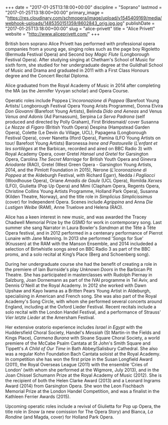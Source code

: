 +++
date = "2017-01-25T13:18:00+00:00"
discipline = "Soprano"
lastmod = "2017-01-25T13:18:00+00:00"
primary_image = "https://res.cloudinary.com/schmopera/image/upload/v1545409169/media/webhook-uploads/1485350151359/8602843_orig.jpg.jpg"
publishDate = "2017-01-25T13:18:00+00:00"
slug = "alice-privett"
title = "Alice Privett"
website = "http://www.aliceprivett.com/"
+++

British born soprano Alice Privett has performed with professional opera companies from a young age, singing roles such as the page boy Rigoletto (Bermuda Festival Opera) and Second boy *Magic Flute* (Longborough Festival Opera). After studying singing at Chetham's School of Music for sixth form, she studied for her undergraduate degree at the Guildhall School of Music and Drama and graduated in 2011 with a First Class Honours degree and the Concert Recital Diploma.

Alice graduated from the Royal Academy of Music in 2014 after completing the MA (as the Jennifer Vyvyan scholar) and Opera Course.
   
Operatic roles include Poppea *L'incoronazione di Poppea* (Barefoot Young Artists/ Longborough Festival Opera Young Arists Programme), Donna Elvira *Don Giovanni* (Barefoot Young Artists), Belinda *Dido and Aeneas* and Venus *Venus and Adonis* (Ad Parnassum), Serpina *La Serva Padrona* (self produced and directed by Polly Graham), First Bridesmaid/ cover Susanna *Le Nozze di Figaro* (British Youth Opera) Despina (Hampstead Garden Opera), Colette (Le Devin du Village, UCL), Papagena (Longborough Festival Opera), cover Nanetta (Iford Opera), Pamina (LFO Young Artists on tour/ Barefoot Young Artists) Baronessa *Irene and Pastourelle* (*L'enfant et les sortilèges* at the Barbican, recorded and aired on BBC Radio 3) with Royal Academy Opera, cover Gretel *Hansel und Gretel* for Garsington Opera, Carolina *The Secret Marriage* for British Youth Opera and Ginevra *Ariodante* (RAO), Gretel (West Green Opera - Garsington Young Artists, 2014, and the Pimlott Foundation in 2015), Nerone (*L'icoronazione di Poppea* at the Aldeburgh Festival, with Richard Egarr), Nedda *i Pagliacci* (Woodhouse Opera), Oriane *Amadis de Gaule* (UCL Opera), Romilda *Xerxes* (LFO), Giulietta (Pop Up Opera) and Mimi (Clapham Opera, Regents Opera, Christine Collins Young Artists Programme, Holland Park Opera), Susanna (Kilden Theatre, Norway), and the title role in *Simplicius Simplicissimus* (cover) for Independent Opera. Scenes include *Agrippina* and Anna *Die Lustigen Weibe* (RAM), Anne Truelove and Helena (RAO). 
   
Alice has a keen interest in new music, and was awarded the Tracey Chadwell Memorial Prize by the GSMD for work in contemporary song. Last summer she sang Narrator in Laura Bowler's *Sandman* at the Tête à Tête Opera festival, and in 2012 performed in a centenary performance of Pierrot Lunaire with Jane Manning. In 2013 she performed 'Songs for Sue' (Knussen) at the RAM with the Manson Ensemble, and 2014 includeded a selection of Birtwhistle songs aired on BBC Radio 3 as part of the BBC proms, and a solo recital at King’s Place (Berg and Schoenberg song).
        
During her undergraduate course she had the benefit of creating a role in the premiere of Iain Burnside's play *Unknown Doors* in the Barbican Pit Theatre. She has participated in masterclasses with Rudolph Piernay in Salzburg,  Joan Dornemann as part of the IVAI programme in Tel Aviv, and Dennis O'Neill at the Royal Academy. In 2012 she worked with Dawn Upshaw and Kayo Iwama as a Britten Pears Young Artist in Aldeburgh, specialising in American and French song. She was also part of the Royal Academy's Song Circle, with whom she performed several concerts around England, including at the Oxford Lieder Festival. Recent recitals include a solo recital with the London Handel Festival, and a performance of Strauss' *Vier letzte Lieder* at the Amersham Festival.
    
Her extensive oratorio experience includes *Israel in Egypt* with the Huddersfield Choral Society, Handel's *Messiah* (St Martin-in the Fields and Kings Place), *Carmena Burana* with Sloane Square Choral Society, a world premiere of the McCabe Psalm Cantata at St John's Smith Square and Tippett's *A Child of Our Time* in Bath Abbey/Salisbury Cathedral.  She also was a regular Kohn Foundation Bach Cantata soloist at the Royal Academy. In competition she has won the first prize in the Susan Longfield Award (2011), the Royal Overseas League (2011) with the ensemble ‘Cries of London’ (with whom she performed at the Wigmore, July 2013), and in the Joan Chissel Schumann Prize at the Royal Academy of Music (2012). She is the recipient of both the Helen Clarke Award (2013) and a Leonard Ingrams Award (2014) from Garsington Opera. She won the Leon Fischbach Memorial Prize at the London Handel Competition, and was a finalist in the Kathleen Ferrier Awards (2015).

Upcoming operatic roles include a revival of Giulietta for Pop up Opera, the title role in *Snow* (a new comission for The Opera Story) and Bianca, *La Rondine* (and Magda, cover) for Holland Park Opera.

